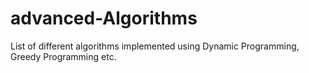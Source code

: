 # advanced-Algorithms
List of different algorithms implemented using Dynamic Programming, Greedy Programming etc.
